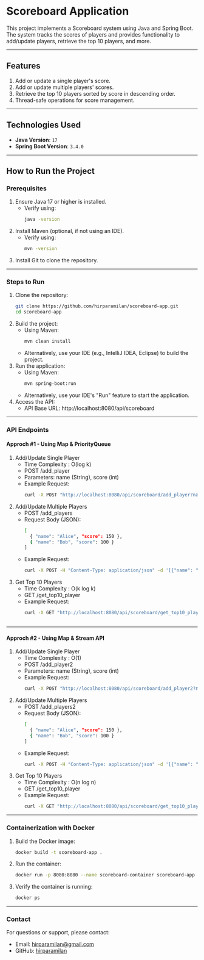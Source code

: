 # Scoreboard Application

This project implements a Scoreboard system using Java and Spring Boot. The system tracks the scores of players and provides functionality to add/update players, retrieve the top 10 players, and more.

---

## Features
1. Add or update a single player's score.
2. Add or update multiple players' scores.
3. Retrieve the top 10 players sorted by score in descending order.
4. Thread-safe operations for score management.

---

## **Technologies Used**
- **Java Version**: `17`
- **Spring Boot Version**: `3.4.0`

---

## **How to Run the Project**

### **Prerequisites**
1. Ensure Java 17 or higher is installed.
   - Verify using:
     ```bash
     java -version
     ```
2. Install Maven (optional, if not using an IDE).
   - Verify using:
     ```bash
     mvn -version
     ```
3. Install Git to clone the repository.

---

### **Steps to Run**
1. Clone the repository:
   ```bash
   git clone https://github.com/hirparamilan/scoreboard-app.git
   cd scoreboard-app
2. Build the project:
   - Using Maven:
     ```bash
     mvn clean install
   - Alternatively, use your IDE (e.g., IntelliJ IDEA, Eclipse) to build the project.
3. Run the application:
   - Using Maven:
      ```bash
      mvn spring-boot:run
   - Alternatively, use your IDE's "Run" feature to start the application.
4. Access the API:
   - API Base URL: http://localhost:8080/api/scoreboard

---

### **API Endpoints**
#### **Approch #1 - Using Map & PriorityQueue**

1. Add/Update Single Player
   - Time Complexity : O(log k)
   - POST /add_player
   - Parameters: name (String), score (int)
   - Example Request:
      ```bash
     curl -X POST "http://localhost:8080/api/scoreboard/add_player?name=Alice&score=150"

2. Add/Update Multiple Players
   - POST /add_players
   - Request Body (JSON):
      ```bash
     [
        { "name": "Alice", "score": 150 },
        { "name": "Bob", "score": 100 }
     ]
   - Example Request:
      ```bash
     curl -X POST -H "Content-Type: application/json" -d '[{"name": "Alice", "score": 150}, {"name": "Bob", "score": 100}]' "http://localhost:8080/api/scoreboard/add_players"

3. Get Top 10 Players
    - Time Complexity : O(k log k)
    - GET /get_top10_player
    - Example Request:
      ```bash
      curl -X GET "http://localhost:8080/api/scoreboard/get_top10_player"
    
---

#### **Approch #2 - Using Map & Stream API**

1. Add/Update Single Player
    - Time Complexity : O(1)
    - POST /add_player2
    - Parameters: name (String), score (int)
    - Example Request:
       ```bash
      curl -X POST "http://localhost:8080/api/scoreboard/add_player2?name=Alice&score=150"

2. Add/Update Multiple Players
    - POST /add_players2
    - Request Body (JSON):
       ```bash
      [
         { "name": "Alice", "score": 150 },
         { "name": "Bob", "score": 100 }
      ]
    - Example Request:
       ```bash
      curl -X POST -H "Content-Type: application/json" -d '[{"name": "Alice", "score": 150}, {"name": "Bob", "score": 100}]' "http://localhost:8080/api/scoreboard/add_players2"

3. Get Top 10 Players
    - Time Complexity : O(n log n)
    - GET /get_top10_player
    - Example Request:
      ```bash
      curl -X GET "http://localhost:8080/api/scoreboard/get_top10_player2"

---

### **Containerization with Docker**

1. Build the Docker image:
   ```bash
   docker build -t scoreboard-app .

2. Run the container:
   ```bash
   docker run -p 8080:8080 --name scoreboard-container scoreboard-app
   
3. Verify the container is running:
   ```bash
   docker ps

---
### **Contact**
For questions or support, please contact:
- Email: hirparamilan@gmail.com
- GitHub: [hirparamilan](https://github.com/hirparamilan)

